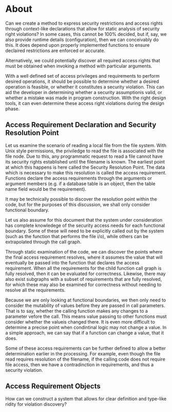 # About

Can we create a method to express security restrictions and access rights through context-like declarations that allow for static analysis of security right violations?  In some cases, this cannot be 100% decided, but if, say, we also provide runtime details (configuration), then we can conceivably do this.  It does depend upon properly implemented functions to ensure declaired restrictions are enforced or accurate.
  
Alternatively, we could potentially discover all required access rights that must be obtained when invoking a method with particular arguments.

With a well defined set of access privileges and requirements to perform desired operations, it should be possible to determine whether a desired operation is feasible, or whether it constitutes a security violation.  This can aid the developer in determining whether a security assumptionis valid, or whether a mistake was made in program construction.  With the right design tools, it can even determine these access right violations during the design phase.

## Access Requirement Declaration and Security Resolution Point

Let us examine the scenario of reading a local file from the file system.  With Unix style permissions, the priviledge to read the file is associated with the file node.  Due to this, any programmatic request to read a file cannot have its security rights established until the filename is known.  The earliest point at which this happens is here called the Security Resolution Point.  The data which is necessary to make this resolution is called the access requirement.  Functions declare the access requirements through the arguments or argument members (e.g. if a database table is an object, then the table name field would be the requirement).

It may be technically possible to discover the resolution point within the code, but for the purposes of this discussion, we shall only consider functional boundary.

Let us also assume for this document that the system under consideration has complete knowledege of the security access needs for each functional boundary.  Some of these will need to be explicitly called out by the system (such as the function that performs the file i/o), while others can be extrapolated through the call graph.

Through static examination of the code, we can discover the points where the final access requirement resolves, where it assumes the value that will eventually be passed into the function that declares the access requirement.  When all the requirements for the child function call graph is fully resolved, then it can be evaluated for correctness.  Likewise, there may also exist subgraphs with a subset of requirements that are fully resolved, for which these may also be examined for correctness without needing to resolve all the requirements.

Because we are only looking at functional boundaries, we then only need to consider the mutability of values before they are passed in call parameters.  That is to say, whether the calling function makes any changes to a parameter vefore the call.  This means value passing to other functions must consider whether the valueis changed there. It is even more difficult to determine a precise point when condintinal logic may not change a value.  In a simple approach, we can say that if a function can change a value, that it does.

Some of these access requirements can be further defined to allow a better determination earlier in the processing.    For example, even though the file read requires resolution of the filename, if the calling code does not require file access, then we have a contradinction in requirements, and thus a security violation.

## Access Requirement Objects

How can we construct a system that allows for clear definition and type-like ridity for violation discovery?
